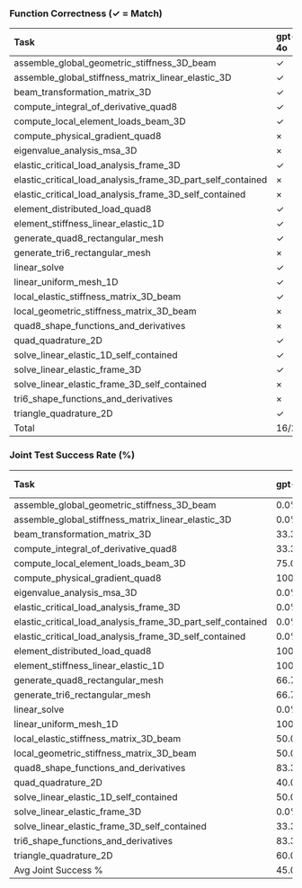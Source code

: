 ### Function Correctness (✓ = Match)

| Task                                                        | gpt-4o   | gpt-5   | gemini-2.5-pro   | claude-3-5   | deepseek-chat   |
|:------------------------------------------------------------|:---------|:--------|:-----------------|:-------------|:----------------|
| assemble_global_geometric_stiffness_3D_beam                 | ✓        | ✓       | ✓                | ✓            | ×               |
| assemble_global_stiffness_matrix_linear_elastic_3D          | ✓        | ✓       | ✓                | ✓            | ✓               |
| beam_transformation_matrix_3D                               | ✓        | ×       | ×                | ×            | ×               |
| compute_integral_of_derivative_quad8                        | ✓        | ✓       | ✓                | ✓            | ✓               |
| compute_local_element_loads_beam_3D                         | ✓        | ×       | ✓                | ✓            | ✓               |
| compute_physical_gradient_quad8                             | ×        | ✓       | ✓                | ×            | ×               |
| eigenvalue_analysis_msa_3D                                  | ×        | ×       | ×                | ×            | ×               |
| elastic_critical_load_analysis_frame_3D                     | ✓        | ✓       | ✓                | ✓            | ✓               |
| elastic_critical_load_analysis_frame_3D_part_self_contained | ×        | ×       | ×                | ×            | ×               |
| elastic_critical_load_analysis_frame_3D_self_contained      | ×        | ×       | ×                | ×            | ×               |
| element_distributed_load_quad8                              | ✓        | ✓       | ✓                | ✓            | ×               |
| element_stiffness_linear_elastic_1D                         | ✓        | ×       | ✓                | ✓            | ✓               |
| generate_quad8_rectangular_mesh                             | ✓        | ✓       | ✓                | ✓            | ✓               |
| generate_tri6_rectangular_mesh                              | ×        | ✓       | ✓                | ×            | ✓               |
| linear_solve                                                | ✓        | ✓       | ×                | ✓            | ×               |
| linear_uniform_mesh_1D                                      | ✓        | ✓       | ✓                | ✓            | ✓               |
| local_elastic_stiffness_matrix_3D_beam                      | ✓        | ✓       | ✓                | ✓            | ×               |
| local_geometric_stiffness_matrix_3D_beam                    | ×        | ×       | ×                | ×            | ×               |
| quad8_shape_functions_and_derivatives                       | ×        | ✓       | ✓                | ×            | ✓               |
| quad_quadrature_2D                                          | ✓        | ✓       | ✓                | ✓            | ✓               |
| solve_linear_elastic_1D_self_contained                      | ✓        | ×       | ✓                | ✓            | ✓               |
| solve_linear_elastic_frame_3D                               | ✓        | ✓       | ✓                | ✓            | ✓               |
| solve_linear_elastic_frame_3D_self_contained                | ×        | ×       | ✓                | ✓            | ×               |
| tri6_shape_functions_and_derivatives                        | ×        | ✓       | ✓                | ×            | ✓               |
| triangle_quadrature_2D                                      | ✓        | ✓       | ✓                | ✓            | ×               |
| Total                                                       | 16/25    | 16/25   | 19/25            | 16/25        | 13/25           |

### Joint Test Success Rate (%)

| Task                                                        | gpt-4o   | gpt-5   | gemini-2.5-pro   | claude-3-5   | deepseek-chat   |
|:------------------------------------------------------------|:---------|:--------|:-----------------|:-------------|:----------------|
| assemble_global_geometric_stiffness_3D_beam                 | 0.0%     | 50.0%   | 0.0%             | 50.0%        | 50.0%           |
| assemble_global_stiffness_matrix_linear_elastic_3D          | 0.0%     | 0.0%    | 100.0%           | 100.0%       | 0.0%            |
| beam_transformation_matrix_3D                               | 33.3%    | 33.3%   | 0.0%             | 33.3%        | 66.7%           |
| compute_integral_of_derivative_quad8                        | 33.3%    | 66.7%   | 66.7%            | 66.7%        | 66.7%           |
| compute_local_element_loads_beam_3D                         | 75.0%    | 75.0%   | 50.0%            | 0.0%         | 75.0%           |
| compute_physical_gradient_quad8                             | 100.0%   | 100.0%  | 100.0%           | 100.0%       | 100.0%          |
| eigenvalue_analysis_msa_3D                                  | 0.0%     | 0.0%    | 0.0%             | 20.0%        | 0.0%            |
| elastic_critical_load_analysis_frame_3D                     | 0.0%     | 0.0%    | 0.0%             | –            | 0.0%            |
| elastic_critical_load_analysis_frame_3D_part_self_contained | 0.0%     | 0.0%    | –                | –            | –               |
| elastic_critical_load_analysis_frame_3D_self_contained      | 0.0%     | 0.0%    | –                | 0.0%         | –               |
| element_distributed_load_quad8                              | 100.0%   | 50.0%   | 100.0%           | 0.0%         | 50.0%           |
| element_stiffness_linear_elastic_1D                         | 100.0%   | 100.0%  | 100.0%           | 100.0%       | 100.0%          |
| generate_quad8_rectangular_mesh                             | 66.7%    | 100.0%  | 100.0%           | 100.0%       | 100.0%          |
| generate_tri6_rectangular_mesh                              | 66.7%    | 100.0%  | 100.0%           | 66.7%        | 33.3%           |
| linear_solve                                                | 0.0%     | 50.0%   | 0.0%             | 0.0%         | 0.0%            |
| linear_uniform_mesh_1D                                      | 100.0%   | 100.0%  | 0.0%             | 100.0%       | 100.0%          |
| local_elastic_stiffness_matrix_3D_beam                      | 50.0%    | 50.0%   | –                | 0.0%         | –               |
| local_geometric_stiffness_matrix_3D_beam                    | 50.0%    | 100.0%  | 50.0%            | 50.0%        | –               |
| quad8_shape_functions_and_derivatives                       | 83.3%    | 100.0%  | –                | 66.7%        | 66.7%           |
| quad_quadrature_2D                                          | 40.0%    | 100.0%  | –                | 60.0%        | –               |
| solve_linear_elastic_1D_self_contained                      | 50.0%    | 100.0%  | 100.0%           | 0.0%         | –               |
| solve_linear_elastic_frame_3D                               | 0.0%     | 100.0%  | 50.0%            | 100.0%       | 100.0%          |
| solve_linear_elastic_frame_3D_self_contained                | 33.3%    | 100.0%  | 100.0%           | 66.7%        | –               |
| tri6_shape_functions_and_derivatives                        | 83.3%    | 83.3%   | 16.7%            | 50.0%        | 66.7%           |
| triangle_quadrature_2D                                      | 60.0%    | 100.0%  | –                | 40.0%        | –               |
| Avg Joint Success %                                         | 45.0%    | 66.3%   | 41.3%            | 46.8%        | 39.0%           |

